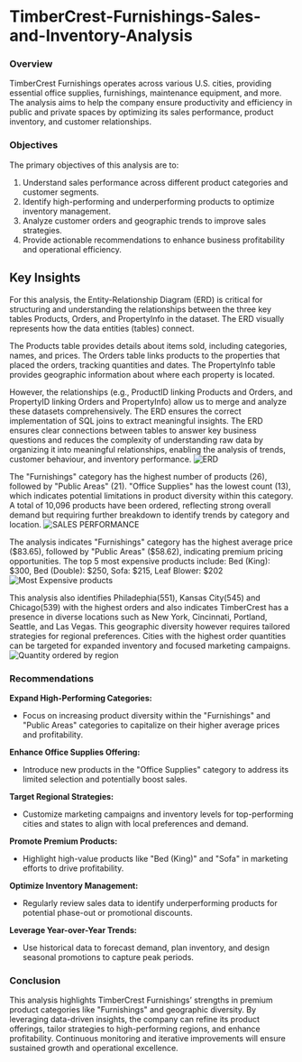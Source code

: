 # TimberCrest-Furnishings-Sales-and-Inventory-Analysis

### Overview

TimberCrest Furnishings operates across various U.S. cities, providing essential office supplies, furnishings, maintenance equipment, and more. The analysis aims to help the company ensure productivity and efficiency in public and private spaces by optimizing its sales performance, product inventory, and customer relationships.

### Objectives

The primary objectives of this analysis are to:

1. Understand sales performance across different product categories and customer segments.
2. Identify high-performing and underperforming products to optimize inventory management.
3. Analyze customer orders and geographic trends to improve sales strategies.
4. Provide actionable recommendations to enhance business profitability and operational efficiency.

## Key Insights

For this analysis, the Entity-Relationship Diagram (ERD) is critical for structuring and understanding the relationships between the three key tables Products, Orders, and PropertyInfo in the dataset. The ERD visually represents how the data entities (tables) connect. 

The Products table provides details about items sold, including categories, names, and prices. The Orders table links products to the properties that placed the orders, tracking quantities and dates. The PropertyInfo table provides geographic information about where each property is located.

However, the relationships (e.g., ProductID linking Products and Orders, and PropertyID linking Orders and PropertyInfo) allow us to merge and analyze these datasets comprehensively.
The ERD ensures the correct implementation of SQL joins to extract meaningful insights. The ERD ensures clear connections between tables to answer key business questions and reduces the complexity of understanding raw data by organizing it into meaningful relationships, enabling the analysis of trends, customer behaviour, and inventory performance.
![ERD ](https://github.com/user-attachments/assets/68e1cc6f-1e15-4e07-b1c9-4e5b4fd50b68)

The "Furnishings" category has the highest number of products (26), followed by "Public Areas" (21). "Office Supplies" has the lowest count (13), which indicates potential limitations in product diversity within this category.
A total of 10,096 products have been ordered, reflecting strong overall demand but requiring further breakdown to identify trends by category and location.
![SALES PERFORMANCE](https://github.com/user-attachments/assets/59948fca-77bd-47a5-a9d3-12574f272111)

The analysis indicates "Furnishings" category has the highest average price ($83.65), followed by "Public Areas" ($58.62), indicating premium pricing opportunities.
The top 5 most expensive products include: Bed (King): $300, Bed (Double): $250, Sofa: $215, Leaf Blower: $202
![Most Expensive products](https://github.com/user-attachments/assets/6820e350-76f3-44c0-847c-9639c2af9fa2)

This analysis also identifies Philadephia(551), Kansas City(545) and Chicago(539) with the highest orders and also indicates TimberCrest has a presence in diverse locations such as New York, Cincinnati, Portland, Seattle, and Las Vegas. This geographic diversity however requires tailored strategies for regional preferences.
Cities with the highest order quantities can be targeted for expanded inventory and focused marketing campaigns.
![Quantity ordered by region](https://github.com/user-attachments/assets/99015b37-64b2-4849-9ddd-edc2285e49d5)




### Recommendations

**Expand High-Performing Categories:**

* Focus on increasing product diversity within the "Furnishings" and "Public Areas" categories to capitalize on their higher average prices and profitability.

**Enhance Office Supplies Offering:**

* Introduce new products in the "Office Supplies" category to address its limited selection and potentially boost sales.

**Target Regional Strategies:**

* Customize marketing campaigns and inventory levels for top-performing cities and states to align with local preferences and demand.

**Promote Premium Products:**

* Highlight high-value products like "Bed (King)" and "Sofa" in marketing efforts to drive profitability.

**Optimize Inventory Management:**

* Regularly review sales data to identify underperforming products for potential phase-out or promotional discounts.

**Leverage Year-over-Year Trends:**

* Use historical data to forecast demand, plan inventory, and design seasonal promotions to capture peak periods.


### Conclusion

This analysis highlights TimberCrest Furnishings’ strengths in premium product categories like "Furnishings" and geographic diversity. By leveraging data-driven insights, the company can refine its product offerings, tailor strategies to high-performing regions, and enhance profitability. Continuous monitoring and iterative improvements will ensure sustained growth and operational excellence.
